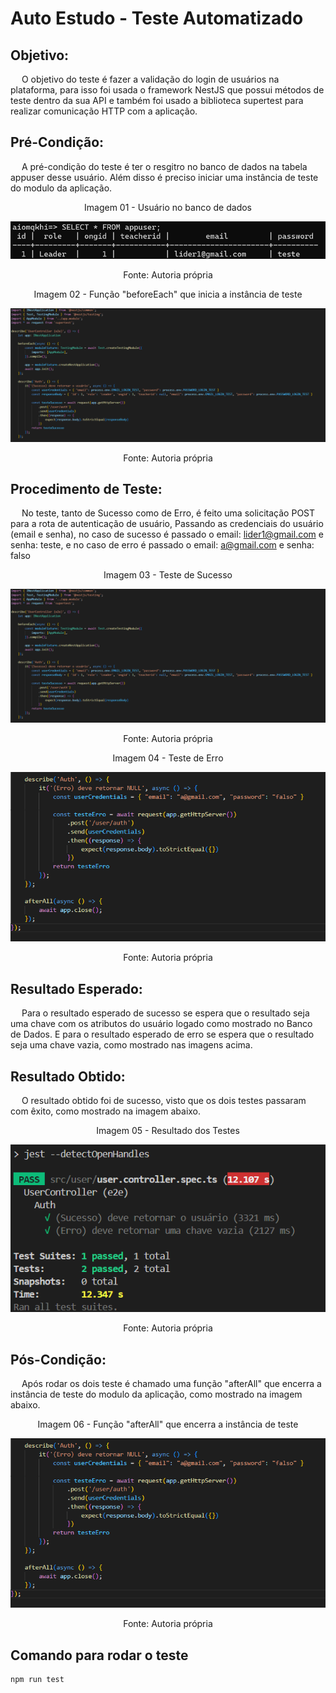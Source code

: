 # Auto Estudo - Teste Automatizado

## Objetivo:
&emsp; O objetivo do teste é fazer a validação do login de usuários na plataforma, para isso foi usada o framework NestJS que possui métodos de teste dentro da sua API e também foi usado a biblioteca supertest para realizar comunicação HTTP com a aplicação.

## Pré-Condição:
&emsp; A pré-condição do teste é ter o resgitro no banco de dados na tabela appuser desse usuário. Além disso é preciso iniciar uma instância de teste do modulo da aplicação.
<div align="center">
  <p>Imagem 01 - Usuário no banco de dados</p>
  <img src="./image/db_user.png" alt="Usuário Criado no DB">
  <p>Fonte: Autoria própria</p>
</div>

<div align="center">
  <p>Imagem 02 - Função "beforeEach" que inicia a instância de teste</p>
  <img src="./image/TesteSucesso.png" alt="Função 'beforeEach' para iniciar a instância de teste">
  <p>Fonte: Autoria própria</p>
</div>

## Procedimento de Teste:
&emsp; No teste, tanto de Sucesso como de Erro, é feito uma solicitação POST para a rota de autenticação de usuário, Passando as credenciais do usuário (email e senha), no caso de sucesso é passado o email: lider1@gmail.com e senha: teste, e no caso de erro é passado o email: a@gmail.com e senha: falso

<div align="center">
  <p>Imagem 03 - Teste de Sucesso</p>
  <img src="./image/TesteSucesso.png" alt="Teste de Sucesso">
  <p>Fonte: Autoria própria</p>
</div>

<div align="center">
  <p>Imagem 04 - Teste de Erro</p>
  <img src="./image/TesteErro.png" alt="Teste de Erro">
  <p>Fonte: Autoria própria</p>
</div>

## Resultado Esperado:
&emsp; Para o resultado esperado de sucesso se espera que o resultado seja uma chave com os atributos do usuário logado como mostrado no Banco de Dados. E para o resultado esperado de erro se espera que o resultado seja uma chave vazia, como mostrado nas imagens acima.

## Resultado Obtido:
&emsp; O resultado obtido foi de sucesso, visto que os dois testes passaram com êxito, como mostrado na imagem abaixo.

<div align="center">
  <p>Imagem 05 - Resultado dos Testes</p>
  <img src="./image/ConsoleTestPass.png" alt="Resultado dos Testes">
  <p>Fonte: Autoria própria</p>
</div>

## Pós-Condição:
&emsp; Após rodar os dois teste é chamado uma função "afterAll" que encerra a instância de teste do modulo da aplicação, como mostrado na imagem abaixo.

<div align="center">
  <p>Imagem 06 - Função "afterAll" que encerra a instância de teste</p>
  <img src="./image/TesteErro.png" alt="Função 'afterAll' que encerra a instância de teste">
  <p>Fonte: Autoria própria</p>
</div>

## Comando para rodar o teste
```javascript
npm run test
```





